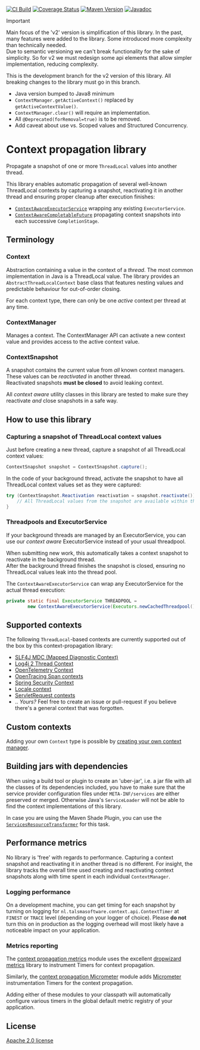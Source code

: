 [![CI Build][ci-img]][ci]
[![Coverage Status][coveralls-img]][coveralls]
[![Maven Version][maven-img]][maven]
[![Javadoc][javadoc-img]][javadoc]

> [!IMPORTANT]
> Main focus of the 'v2' version is simplification of this library.
> In the past, many features were added to the library. Some introduced more complexity than technically needed.  
> Due to semantic versioning we can't break functionality for the sake of simplicity. 
> So for v2 we must redesign some api elements that allow simpler implementation, reducing complexity.
> 
> This is  the development branch for the v2 version of this library.
> All breaking changes to the library must go in this branch.
> - Java version bumped to Java8 minimum
> - `ContextManager.getActiveContext()` replaced by `getActiveContextValue()`.
> - `ContextManager.clear()` will require an implementation.
> - All `@Deprecated(forRemoval=true)` is to be removed.
> - Add caveat about use vs. Scoped values and Structured Concurrency.

# Context propagation library

Propagate a snapshot of one or more `ThreadLocal` values into another thread.

This library enables automatic propagation of several well-known ThreadLocal contexts 
by capturing a snapshot, reactivating it in another thread and ensuring proper 
cleanup after execution finishes:

- [`ContextAwareExecutorService`][ContextAwareExecutorService] 
  wrapping any existing `ExecutorService`.
- [`ContextAwareCompletableFuture`][ContextAwareCompletableFuture] 
  propagating context snapshots into each successive `CompletionStage`.

## Terminology

### Context

Abstraction containing a value in the context of a _thread_. 
The most common implementation in Java is a ThreadLocal value.
The library provides an `AbstractThreadLocalContext` base class 
that features nesting values and predictable behaviour for out-of-order closing.

For each context type, there can only be one _active_ context per thread at any time.

### ContextManager

Manages a context.
The ContextManager API can activate a new context value and 
provides access to the active context value.

### ContextSnapshot

A snapshot contains the current value from _all_ known context managers.  
These values can be _reactivated_ in another thread.  
Reactivated snapshots **must be closed** to avoid leaking context.  

All _context aware_ utility classes in this library are tested 
to make sure they reactivate _and_ close snapshots in a safe way.

## How to use this library

### Capturing a snapshot of ThreadLocal context values

Just before creating a new thread, capture a snapshot of all ThreadLocal context
values:
```java
ContextSnapshot snapshot = ContextSnapshot.capture();
```

In the code of your background thread, activate the snapshot to have all ThreadLocal
context values set as they were captured:
```java
try (ContextSnapshot.Reactivation reactivation = snapshot.reactivate()) {
    // All ThreadLocal values from the snapshot are available within this block
}
```

### Threadpools and ExecutorService

If your background threads are managed by an ExecutorService,
you can use our _context aware_ ExecutorService instead of your usual threadpool.

When submitting new work, this automatically takes a context snapshot
to reactivate in the background thread.  
After the background thread finishes the snapshot is closed,
ensuring no ThreadLocal values leak into the thread pool.

The `ContextAwareExecutorService` can wrap any ExecutorService for the actual thread execution:
```java
private static final ExecutorService THREADPOOL = 
        new ContextAwareExecutorService(Executors.newCachedThreadpool());
```

## Supported contexts

The following `ThreadLocal`-based contexts are currently supported 
out of the box by this context-propagation library:

- [SLF4J MDC (Mapped Diagnostic Context)][slf4j mdc propagation]
- [Log4j 2 Thread Context][log4j2 thread context propagation]
- [OpenTelemetry Context][opentelemetry context propagation]
- [OpenTracing Span contexts][opentracing span propagation]
- [Spring Security Context]
- [Locale context][locale context]
- [ServletRequest contexts][servletrequest propagation]
- .. _Yours?_ Feel free to create an issue or pull-request
  if you believe there's a general context that was forgotten. 

## Custom contexts

Adding your own `Context` type is possible
by [creating your own context manager](context-propagation-api/README.md#creating-your-own-context-manager).

## Building jars with dependencies

When using a build tool or plugin to create an 'uber-jar', i.e. a jar file with all
the classes of its dependencies included, you have to make sure that the service
provider configuration files under `META-INF/services` are either preserved or
merged. Otherwise Java's `ServiceLoader` will not be able to find the context
implementations of this library.

In case you are using the Maven Shade Plugin, you can use the
[`ServicesResourceTransformer`](https://maven.apache.org/plugins/maven-shade-plugin/examples/resource-transformers.html#ServicesResourceTransformer)
for this task.

## Performance metrics

No library is 'free' with regards to performance.
Capturing a context snapshot and reactivating it in another thread is no different.
For insight, the library tracks the overall time used creating and reactivating
context snapshots along with time spent in each individual `ContextManager`.

### Logging performance

On a development machine, you can get timing for each snapshot by turning on logging
for `nl.talsmasoftware.context.api.ContextTimer` at `FINEST` or `TRACE` level 
(depending on your logger of choice).
Please **do not** turn this on in production as the logging overhead will most likely
have a noticeable impact on your application.

### Metrics reporting

The [context propagation metrics] module uses the excellent
[dropwizard metrics](https://metrics.dropwizard.io/) library to
instrument Timers for context propagation.

Similarly, the [context propagation Micrometer] module adds [Micrometer] 
instrumentation Timers for the context propagation.

Adding either of these modules to your classpath will automatically
configure various timers in the global default metric registry of your application.

## License

[Apache 2.0 license](LICENSE)


  [ci-img]: https://github.com/talsma-ict/context-propagation/actions/workflows/ci-build.yml/badge.svg
  [ci]: https://github.com/talsma-ict/context-propagation/actions/workflows/ci-build.yml
  [maven-img]: https://img.shields.io/maven-central/v/nl.talsmasoftware.context/context-propagation
  [maven]: https://search.maven.org/search?q=g:nl.talsmasoftware.context
  [release-img]: https://img.shields.io/github/release/talsma-ict/context-propagation.svg
  [release]: https://github.com/talsma-ict/context-propagation/releases
  [coveralls-img]: https://coveralls.io/repos/github/talsma-ict/context-propagation/badge.svg
  [coveralls]: https://coveralls.io/github/talsma-ict/context-propagation
  [javadoc-img]: https://www.javadoc.io/badge/nl.talsmasoftware.context/context-propagation.svg
  [javadoc]: https://www.javadoc.io/doc/nl.talsmasoftware.context/context-propagation-root


  [locale context]: managers/context-manager-locale
  [log4j2 thread context propagation]: managers/context-manager-log4j2
  [opentelemetry context propagation]: managers/context-manager-opentelemetry
  [opentracing span propagation]: managers/context-manager-opentracing
  [servletrequest propagation]: managers/context-manager-servletrequest
  [slf4j mdc propagation]: managers/context-manager-slf4j
  [spring security context]: managers/context-manager-spring-security
  [context propagation metrics]: timers/context-timer-metrics
  [context propagation micrometer]: timers/context-timer-micrometer
  [micrometer]: https://micrometer.io
  
  [ContextAwareExecutorService]: https://javadoc.io/doc/nl.talsmasoftware.context/context-propagation/latest/nl/talsmasoftware/context/executors/ContextAwareExecutorService.html
  [ContextAwareCompletableFuture]: context-propagation-core/README.md#contextawarecompletablefuture
